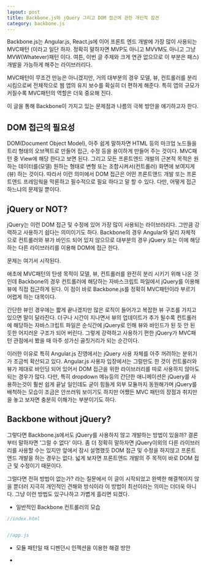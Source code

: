 ```yaml
---
layout: post
title: Backbone.js와 jQuery 그리고 DOM 접근에 관한 개인적 잡견
category: backbone.js
---
```

Backbone.js는 Angular.js, React.js에 이어 프론트 엔드 개발에 가장 많이 사용되는 MVC패턴 (이라고 일단 하자. 정확히 말하자면 MVP도 아니고 MVVM도 아니고 그냥 MVW(Whatever)패턴 이다. 여튼, 이번 글 주제와 크게 연관 없으므로 이 부분은 패스) 개발을 가능하게 해주는 라이브러리다.

MVC패턴이 무조건 만능은 아니겠지만, 거의 대부분의 경우 모델, 뷰, 컨트롤러를 분리 시킴으로써 전체적으로 웹 앱의 유지 보수를 확실히 더 편하게 해준다. 특히 앱의 규모가 커질수록 MVC패턴의 역할은 더욱 중요해 진다.

이 글을 통해 Backbone이 가지고 있는 문제점과 나름의 극복 방안을 얘기하고자 한다.

## DOM 접근의 필요성
DOM(Document Object Model), 아주 쉽게 말하자면 HTML 등의 마크업 노드들을 트리 형태의 오브젝트로 만들어 접근, 수정 등을 용이하게 만들어 주는 것이다. MVC패턴 중 View에 해당 한다고 보면 된다. 그리고 모든 프론트엔드 개발의 근본적 목적은 원하는 데이터를(모델) 원하는 형태로 변형 또는 조합시켜서(컨트롤러) 화면에 보여지게(뷰) 하는 것이다. 따라서 이런 의미에서 DOM 접근은 어떤 프론트앤드 개발 또는 프론트앤드 프레임웍을 막론하고 필수적으로 필요 하다고 말 할 수 있다.
다만, 어떻게 접근하느냐의 문제일 뿐이다.

## jQuery or NOT?
jQuery는 이런 DOM 접근 및 수정에 있어 가장 많이 사용되는 라이브러리다. 그만큼 강력하고 사용하기 쉽다는 의미이기도 하다. Backbone의 경우 Angular와 달리 자체적으로 컨트롤러와 뷰가 바인드 되어 있지 않으므로 대부분의 경우 jQuery 또는 이에 해당하는 다른 라이브러리를 이용해 DOM에 접근 한다.

문제는 여기서 시작된다.

애초에 MVC패턴의 탄생 목적이 모델, 뷰, 컨트롤러를 완전히 분리 시키기 위해 나온 것인데 Backbone의 경우 컨트롤러에 해당하는 자바스크립트 파일에서 jQuery를 이용해 뷰에 직접 접근하게 된다. 이 점이 바로 Backbone.js를 정확히 MVC패턴이라 부르기 어렵게 하는 대목이다.

간단한 뷰인 경우에는 짧게 끝나겠지만 많은 로직이 들어가고 복잡한 뷰 구조를 가지고 있으면 말이 달라진다. 더구나 시간이 지나면서 뷰의 업데이트가 추가 될수록 컨트롤러에 해당하는 자바스크립트 파일은 순식간에 jQuery로 인해 뷰와 바인드가 된 듯 안 된 듯한 어지러운 구조가 되어 버린다. 그렇게 강력하고 사용하기 편한 jQuery가 MVC패턴 관점에서 봤을 때 아주 성가신 골칫거리가 되는 순간이다.

이러한 이유로 특히 Angular.js 진영에서는 jQuery 사용 자체를 아주 꺼려하는 분위기가 조금씩 확산되고 있다. Angular.js 사용자 입장에서는 그럴만도 한 것이 컨트롤러와 뷰가 제대로 바인딩 되어 있어서 DOM 접근을 위한 라이브러리를 따로 사용하지 않아도 되는 경우가 많다. 다만, 특히 dropdown 메뉴등의 간단한 애니메이션은 jQuery를 사용하는것이 훨씬 쉽게 끝날 일인데도 굳이 힘들게 외부 모듈까지 동원해가며 jQuery를 배척하는 모습이 조금은 안쓰러워 보이기도 하지만 어쨌든 MVC 패턴의 장점과 취지만을 놓고 보자면 충분히 이해가는 부분이기도 하다.

## Backbone without jQuery?
그렇다면 Backbone.js에서도 jQuery를 사용하지 않고 개발하는 방법이 있을까? 결론부터 말하자면 '그럴 수 없다' 이다. 좀 더 정확히 말하자면 jQuery이외의 다른 라이브러리를 사용할 수는 있지만 앞에서 잠시 설명했듯 DOM 접근 및 수정을 하지않고 프론트앤드 개발을 하는 경우는 없다. 넓게 보자면 프론트앤드 개발의 주 목적이 바로 DOM 접근 및 수정이기 때문이다.

그럴다면 전혀 방법이 없는가? 라는 질문에서 이 글이 시작되었고 완벽한 해결책이지 않을 뿐더러 지극히 개인적인 견해와 방식이라 이 방법이 최선이라는 의미는 더더욱 아니다. 그냥 이런 방법도 있구나하고 가볍게 흘리면 되겠다.

* 일반적인 Backbone 컨트롤러의 모습

```javascript
//index.html


//app.js

```

* 모듈 패턴일 때 디펜던시 인젝션을 이용한 해결 방안

* 
